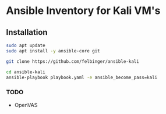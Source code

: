 # Ansible Inventory for Kali VM's
## Installation
```sh
sudo apt update
sudo apt install -y ansible-core git

git clone https://github.com/felbinger/ansible-kali

cd ansible-kali
ansible-playbook playbook.yaml -e ansible_become_pass=kali
```

### TODO
* OpenVAS
